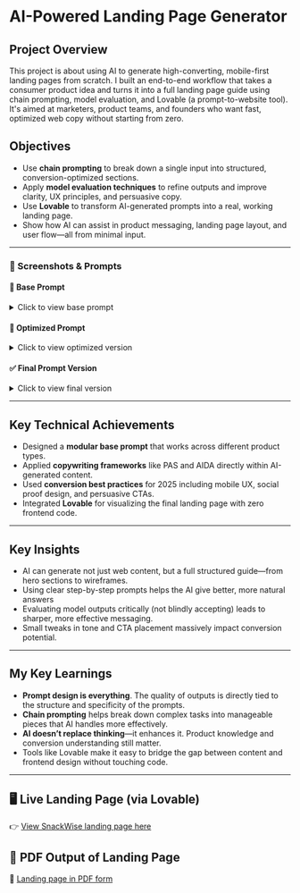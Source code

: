 # AI-Powered Landing Page Generator

## Project Overview
This project is about using AI to generate high-converting, mobile-first landing pages from scratch. I built an end-to-end workflow that takes a consumer product idea and turns it into a full landing page guide using chain prompting, model evaluation, and Lovable (a prompt-to-website tool). It's aimed at marketers, product teams, and founders who want fast, optimized web copy without starting from zero.

## Objectives
- Use **chain prompting** to break down a single input into structured, conversion-optimized sections.
- Apply **model evaluation techniques** to refine outputs and improve clarity, UX principles, and persuasive copy.
- Use **Lovable** to transform AI-generated prompts into a real, working landing page.
- Show how AI can assist in product messaging, landing page layout, and user flow—all from minimal input.

---

### 📸 Screenshots & Prompts

#### 🧱 Base Prompt
<details>
<summary>Click to view base prompt</summary>

![Base Prompt](./Screenshots/1.jpg)
</details>

#### 🔁 Optimized Prompt
<details>
<summary>Click to view optimized version</summary>

![Optimized Prompt](./Screenshots/P2.jpg)
</details>

#### ✅ Final Prompt Version
<details>
<summary>Click to view final version</summary>

![Final Prompt](./Screenshots/2.jpg)
</details>

---

## Key Technical Achievements
- Designed a **modular base prompt** that works across different product types.
- Applied **copywriting frameworks** like PAS and AIDA directly within AI-generated content.
- Used **conversion best practices** for 2025 including mobile UX, social proof design, and persuasive CTAs.
- Integrated **Lovable** for visualizing the final landing page with zero frontend code.

---

## Key Insights
- AI can generate not just web content, but a full structured guide—from hero sections to wireframes.
- Using clear step-by-step prompts helps the AI give better, more natural answers
- Evaluating model outputs critically (not blindly accepting) leads to sharper, more effective messaging.
- Small tweaks in tone and CTA placement massively impact conversion potential.

---

## My Key Learnings
- **Prompt design is everything**. The quality of outputs is directly tied to the structure and specificity of the prompts.
- **Chain prompting** helps break down complex tasks into manageable pieces that AI handles more effectively.
- **AI doesn’t replace thinking**—it enhances it. Product knowledge and conversion understanding still matter.
- Tools like Lovable make it easy to bridge the gap between content and frontend design without touching code.

---

## 🖥️ Live Landing Page (via Lovable)
👉 [View SnackWise landing page here](https://snackwise-landing-page.lovable.app/)

## 📝 PDF Output of Landing Page  
📄 [Landing page in PDF form](./lovable%20website%20PDF.pdf)

